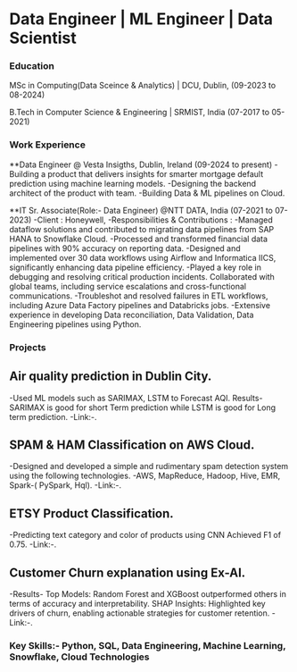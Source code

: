 # Data Engineer | ML Engineer | Data Scientist

### Education
MSc in Computing(Data Sceince & Analytics) | DCU, Dublin, (09-2023 to 08-2024)

B.Tech in Computer Science & Engineering | SRMIST, India (07-2017 to 05-2021)

### Work Experience
**Data Engineer @ Vesta Insigths, Dublin, Ireland (09-2024 to present)
-Building a product that delivers insights for smarter mortgage default prediction using machine learning models.
-Designing the backend architect of the product with team.
-Building Data & ML pipelines on Cloud.

**IT Sr. Associate(Role:- Data Engineer) @NTT DATA, India (07-2021 to 07-2023)
-Client : Honeywell,
-Responsibilities & Contributions :
-Managed dataflow solutions and contributed to migrating data pipelines from SAP HANA to Snowflake Cloud.
-Processed and transformed financial data pipelines with 90% accuracy on reporting data.
-Designed and implemented over 30 data workflows using Airflow and Informatica IICS, significantly enhancing data
 pipeline efficiency.
-Played a key role in debugging and resolving critical production incidents. Collaborated with global teams, including
 service escalations and cross-functional communications.
-Troubleshot and resolved failures in ETL workflows, including Azure Data Factory pipelines and Databricks jobs.
-Extensive experience in developing Data reconciliation, Data Validation, Data Engineering pipelines using Python.

### Projects
## Air quality prediction in Dublin City.
   -Used ML models such as SARIMAX, LSTM to Forecast AQI.
   Results- SARIMAX is good for short Term prediction while LSTM is good for Long term prediction.
   -Link:-.
## SPAM & HAM Classification on AWS Cloud.
   -Designed and developed a simple and rudimentary spam detection system using the following technologies.
   -AWS, MapReduce, Hadoop, Hive, EMR, Spark-( PySpark, Hql).
   -Link:-.
## ETSY Product Classification.
   -Predicting text category and color of products using CNN Achieved F1 of 0.75.
   -Link:-.
## Customer Churn explanation using Ex-AI.
  -Results- Top Models: Random Forest and XGBoost outperformed others in terms of accuracy and interpretability.
            SHAP Insights: Highlighted key drivers of churn, enabling actionable strategies for customer retention.
   -Link:-.


### Key Skills:- Python, SQL, Data Engineering, Machine Learning, Snowflake, Cloud Technologies



